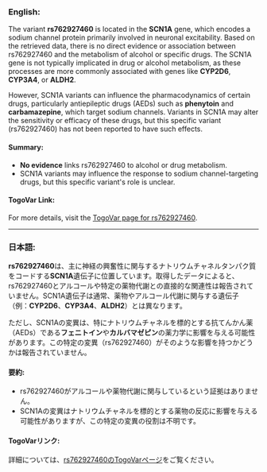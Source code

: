 ### English:
The variant **rs762927460** is located in the **SCN1A** gene, which encodes a sodium channel protein primarily involved in neuronal excitability. Based on the retrieved data, there is no direct evidence or association between rs762927460 and the metabolism of alcohol or specific drugs. The SCN1A gene is not typically implicated in drug or alcohol metabolism, as these processes are more commonly associated with genes like **CYP2D6**, **CYP3A4**, or **ALDH2**.

However, SCN1A variants can influence the pharmacodynamics of certain drugs, particularly antiepileptic drugs (AEDs) such as **phenytoin** and **carbamazepine**, which target sodium channels. Variants in SCN1A may alter the sensitivity or efficacy of these drugs, but this specific variant (rs762927460) has not been reported to have such effects.

#### Summary:
- **No evidence** links rs762927460 to alcohol or drug metabolism.
- SCN1A variants may influence the response to sodium channel-targeting drugs, but this specific variant's role is unclear.

#### TogoVar Link:
For more details, visit the [TogoVar page for rs762927460](https://togovar.org).

---

### 日本語:
**rs762927460**は、主に神経の興奮性に関与するナトリウムチャネルタンパク質をコードする**SCN1A**遺伝子に位置しています。取得したデータによると、rs762927460とアルコールや特定の薬物代謝との直接的な関連性は報告されていません。SCN1A遺伝子は通常、薬物やアルコール代謝に関与する遺伝子（例：**CYP2D6**、**CYP3A4**、**ALDH2**）とは異なります。

ただし、SCN1Aの変異は、特にナトリウムチャネルを標的とする抗てんかん薬（AEDs）である**フェニトイン**や**カルバマゼピン**の薬力学に影響を与える可能性があります。この特定の変異（rs762927460）がそのような影響を持つかどうかは報告されていません。

#### 要約:
- rs762927460がアルコールや薬物代謝に関与しているという証拠はありません。
- SCN1Aの変異はナトリウムチャネルを標的とする薬物の反応に影響を与える可能性がありますが、この特定の変異の役割は不明です。

#### TogoVarリンク:
詳細については、[rs762927460のTogoVarページ](https://togovar.org)をご覧ください。